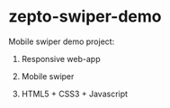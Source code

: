 # zepto-swiper-demo

Mobile swiper demo project:

1. Responsive web-app

2. Mobile swiper

3. HTML5 + CSS3 + Javascript

